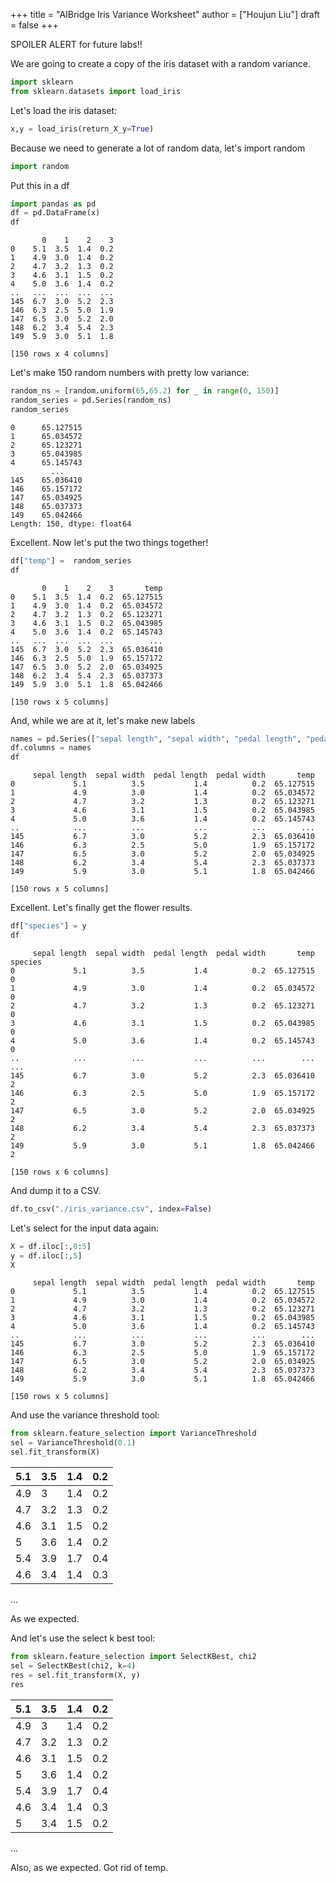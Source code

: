 +++
title = "AIBridge Iris Variance Worksheet"
author = ["Houjun Liu"]
draft = false
+++

SPOILER ALERT for future labs!!

We are going to create a copy of the iris dataset with a random variance.

```python
import sklearn
from sklearn.datasets import load_iris
```

Let's load the iris dataset:

```python
x,y = load_iris(return_X_y=True)
```

Because we need to generate a lot of random data, let's import random

```python
import random
```

Put this in a df

```python
import pandas as pd
df = pd.DataFrame(x)
df
```

```text
       0    1    2    3
0    5.1  3.5  1.4  0.2
1    4.9  3.0  1.4  0.2
2    4.7  3.2  1.3  0.2
3    4.6  3.1  1.5  0.2
4    5.0  3.6  1.4  0.2
..   ...  ...  ...  ...
145  6.7  3.0  5.2  2.3
146  6.3  2.5  5.0  1.9
147  6.5  3.0  5.2  2.0
148  6.2  3.4  5.4  2.3
149  5.9  3.0  5.1  1.8

[150 rows x 4 columns]
```

Let's make 150 random numbers with pretty low variance:

```python
random_ns = [random.uniform(65,65.2) for _ in range(0, 150)]
random_series = pd.Series(random_ns)
random_series
```

```text
0      65.127515
1      65.034572
2      65.123271
3      65.043985
4      65.145743
         ...
145    65.036410
146    65.157172
147    65.034925
148    65.037373
149    65.042466
Length: 150, dtype: float64
```

Excellent. Now let's put the two things together!

```python
df["temp"] =  random_series
df
```

```text
       0    1    2    3       temp
0    5.1  3.5  1.4  0.2  65.127515
1    4.9  3.0  1.4  0.2  65.034572
2    4.7  3.2  1.3  0.2  65.123271
3    4.6  3.1  1.5  0.2  65.043985
4    5.0  3.6  1.4  0.2  65.145743
..   ...  ...  ...  ...        ...
145  6.7  3.0  5.2  2.3  65.036410
146  6.3  2.5  5.0  1.9  65.157172
147  6.5  3.0  5.2  2.0  65.034925
148  6.2  3.4  5.4  2.3  65.037373
149  5.9  3.0  5.1  1.8  65.042466

[150 rows x 5 columns]
```

And, while we are at it, let's make new labels

```python
names = pd.Series(["sepal length", "sepal width", "pedal length", "pedal width", "temp"])
df.columns = names
df
```

```text
     sepal length  sepal width  pedal length  pedal width       temp
0             5.1          3.5           1.4          0.2  65.127515
1             4.9          3.0           1.4          0.2  65.034572
2             4.7          3.2           1.3          0.2  65.123271
3             4.6          3.1           1.5          0.2  65.043985
4             5.0          3.6           1.4          0.2  65.145743
..            ...          ...           ...          ...        ...
145           6.7          3.0           5.2          2.3  65.036410
146           6.3          2.5           5.0          1.9  65.157172
147           6.5          3.0           5.2          2.0  65.034925
148           6.2          3.4           5.4          2.3  65.037373
149           5.9          3.0           5.1          1.8  65.042466

[150 rows x 5 columns]
```

Excellent. Let's finally get the flower results.

```python
df["species"] = y
df
```

```text
     sepal length  sepal width  pedal length  pedal width       temp  species
0             5.1          3.5           1.4          0.2  65.127515        0
1             4.9          3.0           1.4          0.2  65.034572        0
2             4.7          3.2           1.3          0.2  65.123271        0
3             4.6          3.1           1.5          0.2  65.043985        0
4             5.0          3.6           1.4          0.2  65.145743        0
..            ...          ...           ...          ...        ...      ...
145           6.7          3.0           5.2          2.3  65.036410        2
146           6.3          2.5           5.0          1.9  65.157172        2
147           6.5          3.0           5.2          2.0  65.034925        2
148           6.2          3.4           5.4          2.3  65.037373        2
149           5.9          3.0           5.1          1.8  65.042466        2

[150 rows x 6 columns]
```

And dump it to a CSV.

```python
df.to_csv("./iris_variance.csv", index=False)
```

Let's select for the input data again:

```python
X = df.iloc[:,0:5]
y = df.iloc[:,5]
X
```

```text
     sepal length  sepal width  pedal length  pedal width       temp
0             5.1          3.5           1.4          0.2  65.127515
1             4.9          3.0           1.4          0.2  65.034572
2             4.7          3.2           1.3          0.2  65.123271
3             4.6          3.1           1.5          0.2  65.043985
4             5.0          3.6           1.4          0.2  65.145743
..            ...          ...           ...          ...        ...
145           6.7          3.0           5.2          2.3  65.036410
146           6.3          2.5           5.0          1.9  65.157172
147           6.5          3.0           5.2          2.0  65.034925
148           6.2          3.4           5.4          2.3  65.037373
149           5.9          3.0           5.1          1.8  65.042466

[150 rows x 5 columns]
```

And use the variance threshold tool:

```python
from sklearn.feature_selection import VarianceThreshold
sel = VarianceThreshold(0.1)
sel.fit_transform(X)
```

| 5.1 | 3.5 | 1.4 | 0.2 |
|-----|-----|-----|-----|
| 4.9 | 3   | 1.4 | 0.2 |
| 4.7 | 3.2 | 1.3 | 0.2 |
| 4.6 | 3.1 | 1.5 | 0.2 |
| 5   | 3.6 | 1.4 | 0.2 |
| 5.4 | 3.9 | 1.7 | 0.4 |
| 4.6 | 3.4 | 1.4 | 0.3 |

...

As we expected.

And let's use the select k best tool:

```python
from sklearn.feature_selection import SelectKBest, chi2
sel = SelectKBest(chi2, k=4)
res = sel.fit_transform(X, y)
res
```

| 5.1 | 3.5 | 1.4 | 0.2 |
|-----|-----|-----|-----|
| 4.9 | 3   | 1.4 | 0.2 |
| 4.7 | 3.2 | 1.3 | 0.2 |
| 4.6 | 3.1 | 1.5 | 0.2 |
| 5   | 3.6 | 1.4 | 0.2 |
| 5.4 | 3.9 | 1.7 | 0.4 |
| 4.6 | 3.4 | 1.4 | 0.3 |
| 5   | 3.4 | 1.5 | 0.2 |

...

Also, as we expected. Got rid of temp.